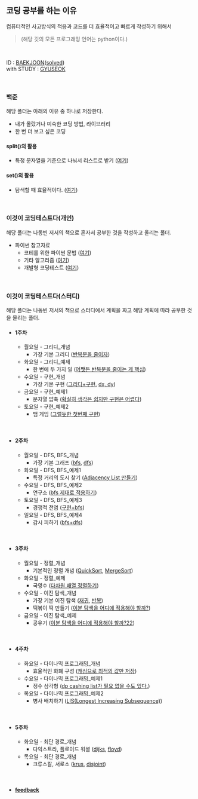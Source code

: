 ## 코딩 공부를 하는 이유
컴퓨터적인 사고방식의 적응과 코드를 더 효율적이고 빠르게 작성하기 위해서
>(해당 깃의 모든 프로그래밍 언어는 python이다.)
<br>

ID : [BAEKJOON](https://www.acmicpc.net/user/wockd9600)([solved](https://solved.ac/profile/wockd9600))
<br>
with STUDY : [GYUSEOK](https://github.com/Gyu-Seok0/python-for-coding-test)

<br>

### 백준
해당 폴더는 아래의 이유 중 하나로 저장한다.
* 내가 몰랐거나 미숙한 코딩 방법, 라이브러리
* 한 번 더 보고 싶은 코딩

#### split()의 활용
* 특정 문자열을 기준으로 나눠서 리스트로 받기 ([여기](https://github.com/wockd9600/algorithm_practice/blob/main/%EB%B0%B1%EC%A4%80/split()%EC%9D%98%20%ED%99%9C%EC%9A%A9/1541.%20%EC%9E%83%EC%96%B4%EB%B2%84%EB%A6%B0%20%EA%B4%84%ED%98%B8.py))

#### set()의 활용
* 탐색할 때 효율적이다. ([여기](https://github.com/wockd9600/algorithm_practice/blob/main/%EB%B0%B1%EC%A4%80/set()%EC%9D%98%20%ED%99%9C%EC%9A%A9/2%20%EB%B6%80%ED%92%88%20%EC%B0%BE%EA%B8%B0(set).py))

<br>

### 이것이 코딩테스트다(개인)
해당 폴더는 나동빈 저서의 책으로 혼자서 공부한 것을 작성하고 올리는 폴더.

* 파이썬 참고자료
  * 코테를 위한 파이썬 문법 ([여기](https://github.com/wockd9600/algorithm_practice/blob/main/%EC%9D%B4%EA%B2%83%EC%9D%B4%20%EC%BD%94%EB%94%A9%ED%85%8C%EC%8A%A4%ED%8A%B8%EB%8B%A4(%EA%B0%9C%EC%9D%B8)/%EC%B0%B8%EA%B3%A0/%EC%BD%94%ED%85%8C%EB%A5%BC%20%EC%9C%84%ED%95%9C%20%ED%8C%8C%EC%9D%B4%EC%8D%AC%20%EB%AC%B8%EB%B2%95.py))
  * 기타 알고리즘 ([여기](https://github.com/wockd9600/algorithm_practice/blob/main/%EC%9D%B4%EA%B2%83%EC%9D%B4%20%EC%BD%94%EB%94%A9%ED%85%8C%EC%8A%A4%ED%8A%B8%EB%8B%A4(%EA%B0%9C%EC%9D%B8)/%EC%B0%B8%EA%B3%A0/%EA%B8%B0%ED%83%80%20%EC%95%8C%EA%B3%A0%EB%A6%AC%EC%A6%98.py))
  * 개발형 코딩테스트 ([여기](https://github.com/wockd9600/algorithm_practice/blob/main/%EC%9D%B4%EA%B2%83%EC%9D%B4%20%EC%BD%94%EB%94%A9%ED%85%8C%EC%8A%A4%ED%8A%B8%EB%8B%A4(%EA%B0%9C%EC%9D%B8)/%EC%B0%B8%EA%B3%A0/%EA%B0%9C%EB%B0%9C%ED%98%95%20%EC%BD%94%EB%94%A9%ED%85%8C%EC%8A%A4%ED%8A%B8(%EC%9E%91%EC%84%B1%EC%A4%91).py))

<br>

### 이것이 코딩테스트다(스터디)
해당 폴더는 나동빈 저서의 책으로 스터디에서 계획을 짜고 해당 계획에 따라 공부한 것을 올리는 폴더.

* #### 1주차
  * 월요일 - 그리디_개념
    * 가장 기본 그리디 ([반복문을 줄이자](https://github.com/wockd9600/algorithm_practice/blob/main/%EC%9D%B4%EA%B2%83%EC%9D%B4%20%EC%BD%94%EB%94%A9%ED%85%8C%EC%8A%A4%ED%8A%B8%EB%8B%A4(%EC%8A%A4%ED%84%B0%EB%94%94)/1%EC%A3%BC%EC%B0%A8/%EC%9B%94%5B%EA%B7%B8%EB%A6%AC%EB%94%94_%EA%B0%9C%EB%85%90%5D/4.%201%EC%9D%B4%20%EB%90%A0%20%EB%95%8C%EA%B9%8C%EC%A7%80.py))
  * 화요일 - 그리디_예제
    * 한 번에 두 가지 일 ([어쨋든 반복문을 줄이는 게 핵심](https://github.com/wockd9600/algorithm_practice/blob/main/%EC%9D%B4%EA%B2%83%EC%9D%B4%20%EC%BD%94%EB%94%A9%ED%85%8C%EC%8A%A4%ED%8A%B8%EB%8B%A4(%EC%8A%A4%ED%84%B0%EB%94%94)/1%EC%A3%BC%EC%B0%A8/%ED%99%94%5B%EA%B7%B8%EB%A6%AC%EB%94%94_%EC%98%88%EC%A0%9C%5D/3.%20%EB%AC%B8%EC%9E%90%EC%97%B4%20%EB%92%A4%EC%A7%91%EA%B8%B0.py))
  * 수요일 - 구현_개념
    * 가장 기본 구현 ([그리디+구현](https://github.com/wockd9600/algorithm_practice/blob/main/%EC%9D%B4%EA%B2%83%EC%9D%B4%20%EC%BD%94%EB%94%A9%ED%85%8C%EC%8A%A4%ED%8A%B8%EB%8B%A4(%EC%8A%A4%ED%84%B0%EB%94%94)/1%EC%A3%BC%EC%B0%A8/%EC%88%98%5B%EA%B5%AC%ED%98%84_%EA%B0%9C%EB%85%90%5D/2.%20%EC%8B%9C%EA%B0%81(2).py), [dx, dy](https://github.com/wockd9600/algorithm_practice/blob/main/%EC%9D%B4%EA%B2%83%EC%9D%B4%20%EC%BD%94%EB%94%A9%ED%85%8C%EC%8A%A4%ED%8A%B8%EB%8B%A4(%EC%8A%A4%ED%84%B0%EB%94%94)/1%EC%A3%BC%EC%B0%A8/%EC%88%98%5B%EA%B5%AC%ED%98%84_%EA%B0%9C%EB%85%90%5D/3.%20%EC%83%81%ED%95%98%EC%A2%8C%EC%9A%B0.py))
  * 금요일 - 구현_예제1
    * 문자열 압축 ([확실히 생각은 쉽지만 구현은 어렵다](https://github.com/wockd9600/algorithm_practice/blob/main/%EC%9D%B4%EA%B2%83%EC%9D%B4%20%EC%BD%94%EB%94%A9%ED%85%8C%EC%8A%A4%ED%8A%B8%EB%8B%A4(%EC%8A%A4%ED%84%B0%EB%94%94)/1%EC%A3%BC%EC%B0%A8/%EA%B8%88%5B%EA%B5%AC%ED%98%84_%EC%98%88%EC%A0%9C1%5D/9.%20%EB%AC%B8%EC%9E%90%EC%97%B4%20%EC%95%95%EC%B6%95.py))
  * 토요일 - 구현_예제2
    * 뱀 게임 ([그럴듯한 첫번째 구현](https://github.com/wockd9600/algorithm_practice/blob/main/%EC%9D%B4%EA%B2%83%EC%9D%B4%20%EC%BD%94%EB%94%A9%ED%85%8C%EC%8A%A4%ED%8A%B8%EB%8B%A4(%EC%8A%A4%ED%84%B0%EB%94%94)/1%EC%A3%BC%EC%B0%A8/%ED%86%A0%5B%EA%B5%AC%ED%98%84_%EC%98%88%EC%A0%9C2%5D(%EB%AF%B8%EC%99%84%EC%84%B1)/3190%EB%B2%88%20%EB%B1%80.py))
    
<br>

* #### 2주차
  * 월요일 - DFS, BFS_개념
    * 가장 기본 그래프 ([bfs](https://github.com/wockd9600/algorithm_practice/blob/main/%EC%9D%B4%EA%B2%83%EC%9D%B4%20%EC%BD%94%EB%94%A9%ED%85%8C%EC%8A%A4%ED%8A%B8%EB%8B%A4(%EC%8A%A4%ED%84%B0%EB%94%94)/2%EC%A3%BC%EC%B0%A8/%EC%9B%94%5BDFS%2C%20BFS_%EA%B0%9C%EB%85%90%5D/3.%20bfs.py), [dfs](https://github.com/wockd9600/algorithm_practice/blob/main/%EC%9D%B4%EA%B2%83%EC%9D%B4%20%EC%BD%94%EB%94%A9%ED%85%8C%EC%8A%A4%ED%8A%B8%EB%8B%A4(%EC%8A%A4%ED%84%B0%EB%94%94)/2%EC%A3%BC%EC%B0%A8/%EC%9B%94%5BDFS%2C%20BFS_%EA%B0%9C%EB%85%90%5D/3.%20dfs.py))
  * 화요일 - DFS, BFS_예제1
    * 특정 거리의 도시 찾기 ([Adjacency List 만들기](https://github.com/wockd9600/algorithm_practice/blob/main/%EC%9D%B4%EA%B2%83%EC%9D%B4%20%EC%BD%94%EB%94%A9%ED%85%8C%EC%8A%A4%ED%8A%B8%EB%8B%A4(%EC%8A%A4%ED%84%B0%EB%94%94)/2%EC%A3%BC%EC%B0%A8/%ED%99%94%5BDFS%2C%20BFS_%EC%98%88%EC%A0%9C1%5D/15.%20%ED%8A%B9%EC%A0%95%20%EA%B1%B0%EB%A6%AC%EC%9D%98%20%EB%8F%84%EC%8B%9C%20%EC%B0%BE%EA%B8%B0.py))
  * 수요일 - DFS, BFS_예제2
    * 연구소 ([bfs 제대로 적용하기](https://github.com/wockd9600/algorithm_practice/blob/main/%EC%9D%B4%EA%B2%83%EC%9D%B4%20%EC%BD%94%EB%94%A9%ED%85%8C%EC%8A%A4%ED%8A%B8%EB%8B%A4(%EC%8A%A4%ED%84%B0%EB%94%94)/2%EC%A3%BC%EC%B0%A8/%EC%88%98%5BDFS%2C%20BFS_%EC%98%88%EC%A0%9C2%5D/16.%20%EC%97%B0%EA%B5%AC%EC%86%8C(1).py))
  * 토요일 - DFS, BFS_예제3
    * 경쟁적 전염 ([구현+bfs](https://github.com/wockd9600/algorithm_practice/blob/main/%EC%9D%B4%EA%B2%83%EC%9D%B4%20%EC%BD%94%EB%94%A9%ED%85%8C%EC%8A%A4%ED%8A%B8%EB%8B%A4(%EC%8A%A4%ED%84%B0%EB%94%94)/2%EC%A3%BC%EC%B0%A8/%ED%86%A0%5BDFS%2C%20BFS_%EC%98%88%EC%A0%9C3%5D/17.%20%EA%B2%BD%EC%9F%81%EC%A0%81%20%EC%A0%84%EC%97%BC(1).py))
  * 일요일 - DFS, BFS_예제4
    * 감시 피하기 ([bfs+dfs](https://github.com/wockd9600/algorithm_practice/blob/main/%EC%9D%B4%EA%B2%83%EC%9D%B4%20%EC%BD%94%EB%94%A9%ED%85%8C%EC%8A%A4%ED%8A%B8%EB%8B%A4(%EC%8A%A4%ED%84%B0%EB%94%94)/2%EC%A3%BC%EC%B0%A8/%EC%9D%BC%5BDFS%2C%20BFS_%EC%98%88%EC%A0%9C4%5D/20.%20%EA%B0%90%EC%8B%9C%20%ED%94%BC%ED%95%98%EA%B8%B0.py))
  
<br>

* #### 3주차
  * 월요일 - 정렬_개념
    * 기본적인 정렬 개념 ([QuickSort](https://github.com/wockd9600/algorithm_practice/blob/main/%EC%9D%B4%EA%B2%83%EC%9D%B4%20%EC%BD%94%EB%94%A9%ED%85%8C%EC%8A%A4%ED%8A%B8%EB%8B%A4(%EC%8A%A4%ED%84%B0%EB%94%94)/3%EC%A3%BC%EC%B0%A8/%EC%9B%94%5B%EC%A0%95%EB%A0%AC_%EA%B0%9C%EB%85%90%5D/%ED%80%B5%20%EC%A0%95%EB%A0%AC(py.ver).py), [MergeSort](https://github.com/wockd9600/algorithm_practice/blob/main/%EC%9D%B4%EA%B2%83%EC%9D%B4%20%EC%BD%94%EB%94%A9%ED%85%8C%EC%8A%A4%ED%8A%B8%EB%8B%A4(%EC%8A%A4%ED%84%B0%EB%94%94)/3%EC%A3%BC%EC%B0%A8/%EC%9B%94%5B%EC%A0%95%EB%A0%AC_%EA%B0%9C%EB%85%90%5D/mergesort.py))
  * 화요일 - 정렬_예제
    * 국영수 ([다차원 배열 정렬하기](https://github.com/wockd9600/algorithm_practice/blob/main/%EC%9D%B4%EA%B2%83%EC%9D%B4%20%EC%BD%94%EB%94%A9%ED%85%8C%EC%8A%A4%ED%8A%B8%EB%8B%A4(%EC%8A%A4%ED%84%B0%EB%94%94)/3%EC%A3%BC%EC%B0%A8/%ED%99%94%5B%EC%A0%95%EB%A0%AC_%EC%98%88%EC%A0%9C%5D/10825%EB%B2%88%20%EA%B5%AD%EC%98%81%EC%88%98.py))
  * 수요일 - 이진 탐색_개념
    * 가장 기본 이진 탐색 ([재귀](https://github.com/wockd9600/algorithm_practice/blob/main/%EC%9D%B4%EA%B2%83%EC%9D%B4%20%EC%BD%94%EB%94%A9%ED%85%8C%EC%8A%A4%ED%8A%B8%EB%8B%A4(%EC%8A%A4%ED%84%B0%EB%94%94)/3%EC%A3%BC%EC%B0%A8/%EC%88%98%5B%EC%9D%B4%EC%A7%84%20%ED%83%90%EC%83%89_%EA%B0%9C%EB%85%90%5D/1.%20%EC%9D%B4%EC%A7%84%20%ED%83%90%EC%83%89%20%EC%BD%94%EB%93%9C(%EC%9E%AC%EA%B7%80).py), [반복](https://github.com/wockd9600/algorithm_practice/blob/main/%EC%9D%B4%EA%B2%83%EC%9D%B4%20%EC%BD%94%EB%94%A9%ED%85%8C%EC%8A%A4%ED%8A%B8%EB%8B%A4(%EC%8A%A4%ED%84%B0%EB%94%94)/3%EC%A3%BC%EC%B0%A8/%EC%88%98%5B%EC%9D%B4%EC%A7%84%20%ED%83%90%EC%83%89_%EA%B0%9C%EB%85%90%5D/1.%20%EC%9D%B4%EC%A7%84%20%ED%83%90%EC%83%89%20%EC%BD%94%EB%93%9C(%EB%B0%98%EB%B3%B5).py))
    * 떡볶이 떡 만들기 ([이분 탐색을 어디에 적용해야 할까?](https://github.com/wockd9600/algorithm_practice/blob/main/%EC%9D%B4%EA%B2%83%EC%9D%B4%20%EC%BD%94%EB%94%A9%ED%85%8C%EC%8A%A4%ED%8A%B8%EB%8B%A4(%EC%8A%A4%ED%84%B0%EB%94%94)/3%EC%A3%BC%EC%B0%A8/%EC%88%98%5B%EC%9D%B4%EC%A7%84%20%ED%83%90%EC%83%89_%EA%B0%9C%EB%85%90%5D/3.%20%EB%96%A1%EB%B3%B6%EC%9D%B4%20%EB%96%A1%20%EB%A7%8C%EB%93%A4%EA%B8%B0.py))
  * 금요일 - 이진 탐색_예제
    * 공유기 ([이분 탐색을 어디에 적용해야 할까?22](https://github.com/wockd9600/algorithm_practice/blob/main/%EC%9D%B4%EA%B2%83%EC%9D%B4%20%EC%BD%94%EB%94%A9%ED%85%8C%EC%8A%A4%ED%8A%B8%EB%8B%A4(%EC%8A%A4%ED%84%B0%EB%94%94)/3%EC%A3%BC%EC%B0%A8/%EA%B8%88%5B%EC%9D%B4%EC%A7%84%20%ED%83%90%EC%83%89_%EC%98%88%EC%A0%9C%5D/%EA%B3%B5%EC%9C%A0%EA%B8%B0%20%EC%84%A4%EC%B9%98.py))

<br>

* #### 4주차
  * 화요일 - 다이나믹 프로그래밍_개념
    * 효율적인 화폐 구성 ([캐싱으로 최적의 값만 저장](https://github.com/wockd9600/algorithm_practice/blob/main/%EC%9D%B4%EA%B2%83%EC%9D%B4%20%EC%BD%94%EB%94%A9%ED%85%8C%EC%8A%A4%ED%8A%B8%EB%8B%A4(%EC%8A%A4%ED%84%B0%EB%94%94)/4%EC%A3%BC%EC%B0%A8/%ED%99%94%5B%EB%8B%A4%EC%9D%B4%EB%82%98%EB%AF%B9%20%ED%94%84%EB%A1%9C%EA%B7%B8%EB%9E%98%EB%B0%8D_%EA%B0%9C%EB%85%90%5D/5.%20%ED%9A%A8%EC%9C%A8%EC%A0%81%EC%9D%B8%20%ED%99%94%ED%8F%90%20%EA%B5%AC%EC%84%B1.py))
  * 수요일 - 다이나믹 프로그래밍_예제1
    * 정수 삼각형 ([dp cashing list가 필요 없을 수도 있다.](https://github.com/wockd9600/algorithm_practice/blob/main/%EC%9D%B4%EA%B2%83%EC%9D%B4%20%EC%BD%94%EB%94%A9%ED%85%8C%EC%8A%A4%ED%8A%B8%EB%8B%A4(%EC%8A%A4%ED%84%B0%EB%94%94)/4%EC%A3%BC%EC%B0%A8/%EC%88%98%5B%EB%8B%A4%EC%9D%B4%EB%82%98%EB%AF%B9%20%ED%94%84%EB%A1%9C%EA%B7%B8%EB%9E%98%EB%B0%8D_%EC%98%88%EC%A0%9C1%5D/%EC%A0%95%EC%88%98%20%EC%82%BC%EA%B0%81%ED%98%95.py))
  * 목요일 - 다이나믹 프로그래밍_예제2
    * 병사 배치하기 ([LIS(Longest Increasing Subsequence)](https://github.com/wockd9600/algorithm_practice/blob/main/%EC%9D%B4%EA%B2%83%EC%9D%B4%20%EC%BD%94%EB%94%A9%ED%85%8C%EC%8A%A4%ED%8A%B8%EB%8B%A4(%EC%8A%A4%ED%84%B0%EB%94%94)/4%EC%A3%BC%EC%B0%A8/%EB%AA%A9%5B%EB%8B%A4%EC%9D%B4%EB%82%98%EB%AF%B9%20%ED%94%84%EB%A1%9C%EA%B7%B8%EB%9E%98%EB%B0%8D_%EC%98%88%EC%A0%9C2%5D/%EB%B3%91%EC%82%AC%20%EB%B0%B0%EC%B9%98%ED%95%98%EA%B8%B0.py))
    
<br>

* #### 5주차
  * 화요일 - 최단 경로_개념
    * 다익스트라, 플로이드 워셜 ([dijks](https://github.com/wockd9600/algorithm_practice/blob/main/%EC%9D%B4%EA%B2%83%EC%9D%B4%20%EC%BD%94%EB%94%A9%ED%85%8C%EC%8A%A4%ED%8A%B8%EB%8B%A4(%EC%8A%A4%ED%84%B0%EB%94%94)/5%EC%A3%BC%EC%B0%A8/%ED%99%94%5B%EC%B5%9C%EB%8B%A8%20%EA%B2%BD%EB%A1%9C_%EA%B0%9C%EB%85%90%5D/1.%20dijkstra(heapq).py), [floyd](https://github.com/wockd9600/algorithm_practice/blob/main/%EC%9D%B4%EA%B2%83%EC%9D%B4%20%EC%BD%94%EB%94%A9%ED%85%8C%EC%8A%A4%ED%8A%B8%EB%8B%A4(%EC%8A%A4%ED%84%B0%EB%94%94)/5%EC%A3%BC%EC%B0%A8/%ED%99%94%5B%EC%B5%9C%EB%8B%A8%20%EA%B2%BD%EB%A1%9C_%EA%B0%9C%EB%85%90%5D/Floyd-Warshall%20Algorithm.py))
  * 목요일 - 최단 경로_개념
    * 크루스칼, 서로소 ([krus](https://github.com/wockd9600/algorithm_practice/blob/main/%EC%9D%B4%EA%B2%83%EC%9D%B4%20%EC%BD%94%EB%94%A9%ED%85%8C%EC%8A%A4%ED%8A%B8%EB%8B%A4(%EC%8A%A4%ED%84%B0%EB%94%94)/5%EC%A3%BC%EC%B0%A8/%EB%AA%A9%5B%EA%B7%B8%EB%9E%98%ED%94%84%20%EC%9D%B4%EB%A1%A0_%EA%B0%9C%EB%85%90%5D/Kruskal%20Algorithm.py), [disjoint](https://github.com/wockd9600/algorithm_practice/blob/main/%EC%9D%B4%EA%B2%83%EC%9D%B4%20%EC%BD%94%EB%94%A9%ED%85%8C%EC%8A%A4%ED%8A%B8%EB%8B%A4(%EC%8A%A4%ED%84%B0%EB%94%94)/5%EC%A3%BC%EC%B0%A8/%EB%AA%A9%5B%EA%B7%B8%EB%9E%98%ED%94%84%20%EC%9D%B4%EB%A1%A0_%EA%B0%9C%EB%85%90%5D/disjoint%20sets.py))

<br>

* #### [feedback](https://github.com/wockd9600/algorithm_practice/blob/main/%EC%9D%B4%EA%B2%83%EC%9D%B4%20%EC%BD%94%EB%94%A9%ED%85%8C%EC%8A%A4%ED%8A%B8%EB%8B%A4(%EC%8A%A4%ED%84%B0%EB%94%94)/feedback.py)
